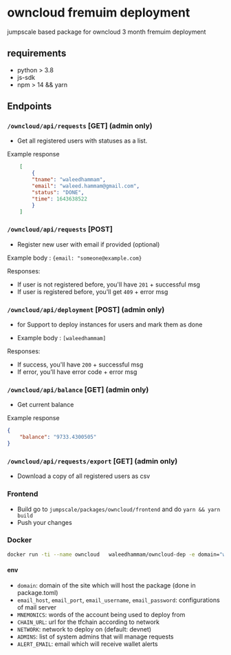 # owncloud fremuim deployment

jumpscale based package for owncloud 3 month fremuim deployment

## requirements

- python > 3.8
- js-sdk
- npm > 14 && yarn

## Endpoints

### `/owncloud/api/requests` [GET] (admin only)

- Get all registered users with statuses as a list.

Example response

```json
    [
        {
        "tname": "waleedhammam",
        "email": "waleed.hammam@gmail.com",
        "status": "DONE",
        "time": 1643638522
        }
    ]

```

### `/owncloud/api/requests` [POST]

- Register new user with email if provided (optional)

Example body : `{email: "someone@example.com}`

Responses:

- If user is not registered before, you'll have `201` + successful msg
- If user is registered before, you'll get `409` + error msg

### `/owncloud/api/deployment` [POST] (admin only)

- for Support to deploy instances for users and mark them as done

- Example body : `[waleedhammam]`

Responses:

- If success, you'll have `200` + successful msg
- If error, you'll have error code + error msg

### `/owncloud/api/balance` [GET] (admin only)

- Get current balance

Example response

```json
{
    "balance": "9733.4300505"
}
```

### `/owncloud/api/requests/export` [GET] (admin only)

- Download a copy of all registered users as csv

### Frontend

- Build go to `jumpscale/packages/owncloud/frontend` and do `yarn && yarn build`
- Push your changes

### Docker

```bash
docker run -ti --name owncloud   waleedhammam/owncloud-dep -e domain="waleed.threefold.io" -e email_host="smtp.gmail.com" -e email_port=587 -e email_username="<email>" -e email_password="<password>" -e MNEMONICS="<MNEMONICS>" -e CHAIN_URL="wss://tfchain.dev.grid.tf/ws" -e NETWORK="dev" -e ADMINS=["waleedhammam.3bot"] -e ALERT_EMAIL="waleed.hammam@gmail.com"
```

#### env
  
- `domain`: domain of the site which will host the package (done in package.toml)
- `email_host`, `email_port`, `email_username`, `email_password`: configurations of mail server
- `MNEMONICS`: words of the account being used to deploy from
- `CHAIN_URL`: url for the tfchain according to network
- `NETWORK`: network to deploy on (default: devnet)
- `ADMINS`: list of system admins that will manage requests
- `ALERT_EMAIL`: email which will receive wallet alerts
  